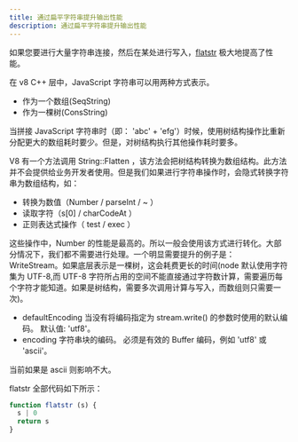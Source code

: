 ```yaml
---
title: 通过扁平字符串提升输出性能
description: 通过扁平字符串提升输出性能
---
```


如果您要进行大量字符串连接，然后在某处进行写入，[flatstr](https://github.com/davidmarkclements/flatstr) 极大地提高了性能。

在 v8 C++ 层中，JavaScript 字符串可以用两种方式表示。

- 作为一个数组(SeqString)
- 作为一棵树(ConsString)

当拼接 JavaScript 字符串时（即： 'abc' + 'efg'）时候，使用树结构操作比重新分配更大的数组耗时要少。但是，对树结构执行其他操作耗时要多。

V8 有一个方法调用 String::Flatten ，该方法会把树结构转换为数组结构。此方法并不会提供给业务开发者使用。但是我们如果进行字符串操作时，会隐式转换字符串为数组结构，如：

- 转换为数值（Number / parseInt / ~ ）
- 读取字符（s[0] / charCodeAt ）
- 正则表达式操作（ test / exec ）

这些操作中，Number 的性能是最高的。所以一般会使用该方式进行转化。大部分情况下，我们都不需要进行处理。一个明显需要提升的例子是： WriteStream。如果底层表示是一棵树，这会耗费更长的时间(node 默认使用字符集为 UTF-8,而 UTF-8 字符所占用的空间不能直接通过字符数计算，需要遍历每个字符才能知道。如果是树结构，需要多次调用计算与写入，而数组则只需要一次)。

- defaultEncoding <string> 当没有将编码指定为 stream.write() 的参数时使用的默认编码。 默认值: 'utf8'。
- encoding <string> 字符串块的编码。 必须是有效的 Buffer 编码，例如 'utf8' 或 'ascii'。

当前如果是 ascii 则影响不大。

flatstr 全部代码如下所示：

```js
function flatstr (s) {
  s | 0
  return s
}
```